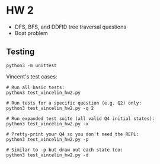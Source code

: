 # HW 2
- DFS, BFS, and DDFID tree traversal questions
- Boat problem

## Testing
```shell
python3 -m unittest
```

Vincent's test cases:
```shell
# Run all basic tests:
python3 test_vincelin_hw2.py

# Run tests for a specific question (e.g. Q2) only:
python3 test_vincelin_hw2.py -q 2

# Run expanded test suite (all valid Q4 initial states):
python3 test_vincelin_hw2.py -x

# Pretty-print your Q4 so you don't need the REPL:
python3 test_vincelin_hw2.py -p

# Similar to -p but draw out each state too:
python3 test_vincelin_hw2.py -d
```
